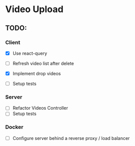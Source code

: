 # Video Upload

## TODO:
### Client
- [x] Use react-query
- [ ] Refresh video list after delete
- [x] Implement drop videos
- [ ] Setup tests


### Server 

- [ ] Refactor Videos Controller
- [ ] Setup tests

### Docker 

- [ ] Configure server behind a reverse proxy / load balancer

